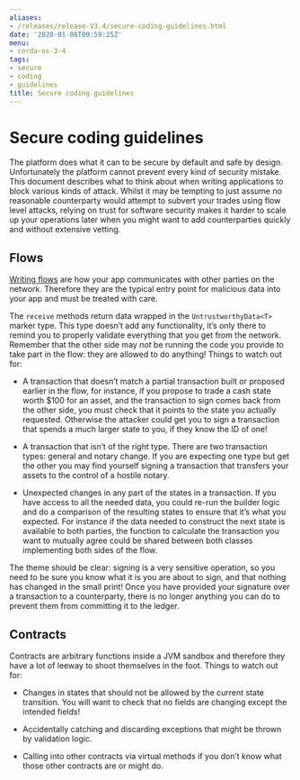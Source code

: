 ```yaml
---
aliases:
- /releases/release-V3.4/secure-coding-guidelines.html
date: '2020-01-08T09:59:25Z'
menu:
- corda-os-3-4
tags:
- secure
- coding
- guidelines
title: Secure coding guidelines
---
```



# Secure coding guidelines

The platform does what it can to be secure by default and safe by design. Unfortunately the platform cannot
            prevent every kind of security mistake. This document describes what to think about when writing applications
            to block various kinds of attack. Whilst it may be tempting to just assume no reasonable counterparty would
            attempt to subvert your trades using flow level attacks, relying on trust for software security makes it
            harder to scale up your operations later when you might want to add counterparties quickly and without
            extensive vetting.


## Flows

[Writing flows](flow-state-machines.md) are how your app communicates with other parties on the network. Therefore they
                are the typical entry point for malicious data into your app and must be treated with care.

The `receive` methods return data wrapped in the `UntrustworthyData<T>` marker type. This type doesn’t add
                any functionality, it’s only there to remind you to properly validate everything that you get from the network.
                Remember that the other side may *not* be running the code you provide to take part in the flow: they are
                allowed to do anything! Things to watch out for:


* A transaction that doesn’t match a partial transaction built or proposed earlier in the flow, for instance,
                        if you propose to trade a cash state worth $100 for an asset, and the transaction to sign comes back from the
                        other side, you must check that it points to the state you actually requested. Otherwise the attacker could
                        get you to sign a transaction that spends a much larger state to you, if they know the ID of one!


* A transaction that isn’t of the right type. There are two transaction types: general and notary change. If you
                        are expecting one type but get the other you may find yourself signing a transaction that transfers your assets
                        to the control of a hostile notary.


* Unexpected changes in any part of the states in a transaction. If you have access to all the needed data, you
                        could re-run the builder logic and do a comparison of the resulting states to ensure that it’s what you expected.
                        For instance if the data needed to construct the next state is available to both parties, the function to
                        calculate the transaction you want to mutually agree could be shared between both classes implementing both
                        sides of the flow.


The theme should be clear: signing is a very sensitive operation, so you need to be sure you know what it is you
                are about to sign, and that nothing has changed in the small print! Once you have provided your signature over a
                transaction to a counterparty, there is no longer anything you can do to prevent them from committing it to the ledger.


## Contracts

Contracts are arbitrary functions inside a JVM sandbox and therefore they have a lot of leeway to shoot themselves
                in the foot. Things to watch out for:


* Changes in states that should not be allowed by the current state transition. You will want to check that no
                        fields are changing except the intended fields!


* Accidentally catching and discarding exceptions that might be thrown by validation logic.


* Calling into other contracts via virtual methods if you don’t know what those other contracts are or might do.



